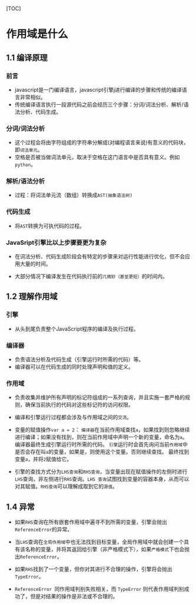 [TOC]

# 作用域是什么

## 1.1 编译原理

### 前言

- javascript是一门编译语言，javascript引擎j进行编译的步骤和传统的编译语言非常相似。
- 传统编译语言执行一段源代码之前会经历三个步骤：分词/词法分析、解析/语法分析、代码生成。

### 分词/词法分析

- 这个过程会将由字符组成的字符串分解成(对编程语言来说)有意义的代码块，即`词法单元`。
- 空格是否被当做词法单元，取决于空格在这门语言中是否具有意义。例如`python`。

### 解析/语法分析

- 过程：将词法单元流（数组）转换成`AST(抽象语法树)`

### 代码生成

- 将`AST`转换为可执代码的过程。

### JavaSript引擎比以上步骤要更为复杂

- 在词法分析、代码生成阶段会有特定的步骤来对运行性能进行优化，但不会应用大量的时间。

- 大部分情况下编译发生在代码执行前的`几微妙（甚至更短）`的时间内。


## 1.2 理解作用域

### 引擎

- 从头到尾负责整个JavaScript程序的编译及执行过程。

### 编译器

- 负责语法分析及代码生成（引擎运行时所需的代码）等。
- 编译器可以在代码生成的同时处理声明和值的定义。

### 作用域

- 负责收集并维护所有声明的标记符组成的一系列查询，并且实施一套严格的规则，确保当前执行的代码对这些标记符的访问权限。

- 编译和引擎运行过程都会涉及与作用域之间的`交流`。

- 变量的赋值操作`var a = 2`：
  `编译器`在当前作用域查找`a`，如果找到则忽略继续进行编译；如果没有找到，则在当前作用域中声明一个新的变量，命名为`a`。编译器最终生成引擎运行时所需的代码。
  `引擎`运行时会首先询问当前`作用域`中是否会存在叫`a`的变量，如果是，则使用这个变量。否则继续查找。
  最终找到变量`a`，并将`2`赋值给它。

- 引擎的查找方式分为`LHS查询`和`RHS查询`，当变量出现在赋值操作的左侧时进行`LHS`查询，非左侧进行`RHS`查询。`LHS 查询`试图找到变量的容器本身，从而可以对其赋值。`RHS查询`可以理解成取到它的`源值`。

## 1.4 异常

- 如果`RHS`查询在所有嵌套作用域中遍寻不到所需的变量，引擎会抛出`ReferenceError`的异常。

- 当`LHS`查询在`全局作用域`中也无法找到目标变量，全局作用域中就会创建一个具有该名称的变量，并将其返回给引擎（非严格模式下），如果`严格模式`下也会抛出`ReferenceError`。

- 如果`RHS`找到了一个变量，但你对其进行不合理的操作，引擎将会抛出`TypeError`。

- `ReferenceError `同作用域判别失败相关，而 `TypeError` 则代表作用域判别成功了，但是对结果的操作是非法或不合理的。
